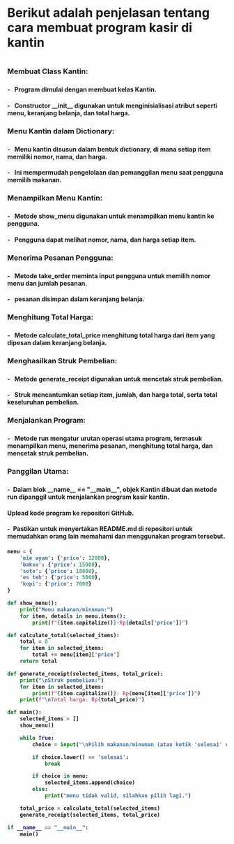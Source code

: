 <h1> Berikut adalah penjelasan tentang cara membuat program kasir di kantin <h1>
  
<h3> Membuat Class Kantin: <h3>

<h4>- &nbsp; Program dimulai dengan membuat kelas Kantin.<h4>
<h4>- &nbsp; Constructor __init__ digunakan untuk menginisialisasi atribut seperti menu, keranjang belanja, dan total harga.<h4>

<h3> Menu Kantin dalam Dictionary: <h3> 

<h4>- &nbsp; Menu kantin disusun dalam bentuk dictionary, di mana setiap item memiliki nomor, nama, dan harga.<h4>
<h4>- &nbsp; Ini mempermudah pengelolaan dan pemanggilan menu saat pengguna memilih makanan.<h4>

<h3> Menampilkan Menu Kantin: <h3> 

<h4>- &nbsp; Metode show_menu digunakan untuk menampilkan menu kantin ke pengguna.<h4>
<h4>- &nbsp; Pengguna dapat melihat nomor, nama, dan harga setiap item.<h4>

<h3> Menerima Pesanan Pengguna: <h3> 

<h4>- &nbsp; Metode take_order meminta input pengguna untuk memilih nomor menu dan jumlah pesanan.<h4>
<h4>- &nbsp;  pesanan disimpan dalam keranjang belanja.<h4>

<h3> Menghitung Total Harga: <h3> 

<h4>- &nbsp; Metode calculate_total_price menghitung total harga dari item yang dipesan dalam keranjang belanja.<h4>

<h3> Menghasilkan Struk Pembelian: <h3> 

<h4>- &nbsp; Metode generate_receipt digunakan untuk mencetak struk pembelian.<h4>
<h4>- &nbsp; Struk mencantumkan setiap item, jumlah, dan harga total, serta total keseluruhan pembelian.<h4>

<h3> Menjalankan Program:<h3> 

<h4>- &nbsp; Metode run mengatur urutan operasi utama program, termasuk menampilkan menu, menerima pesanan, menghitung total harga, dan mencetak struk pembelian.<h4>

<h3> Panggilan Utama: <h3> 

<h4>- &nbsp;Dalam blok __name__ == "__main__", objek Kantin dibuat dan metode run dipanggil untuk menjalankan program kasir kantin.<h4>


Upload kode program ke repositori GitHub.
<h4>- &nbsp;Pastikan untuk menyertakan README.md di repositori untuk memudahkan orang lain memahami dan menggunakan program tersebut.<h4>

```python
menu = {
    'mie ayam': {'price': 12000},
    'bakso': {'price': 15000},
    'soto': {'price': 18000},
    'es teh': {'price': 5000},
    'kopi': {'price': 7000}
}

def show_menu():
    print("Menu makanan/minuman:")
    for item, details in menu.items():
        print(f"{item.capitalize()}-Rp{details['price']}")

def calculate_total(selected_items):
    total = 0
    for item in selected_items:
        total += menu[item]['price']
    return total

def generate_receipt(selected_items, total_price):
    print("\nStruk pembelian:")
    for item in selected_items:
        print(f"{item.capitalize()}: Rp{menu[item]['price']}")
    print(f"\nTotal harga: Rp{total_price}")

def main():
    selected_items = []
    show_menu()

    while True:
        choice = input("\nPilih makanan/minuman (atau ketik 'selesai' untuk selesai): ")

        if choice.lower() == 'selesai':
            break

        if choice in menu:
            selected_items.append(choice)
        else:
            print("menu tidak valid, silahkan pilih lagi.")

    total_price = calculate_total(selected_items)
    generate_receipt(selected_items, total_price)

if __name__ == "__main__":
    main()
```
